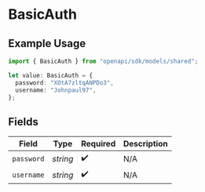 # BasicAuth

## Example Usage

```typescript
import { BasicAuth } from "openapi/sdk/models/shared";

let value: BasicAuth = {
  password: "XOtA7zltqANPDo3",
  username: "Johnpaul97",
};
```

## Fields

| Field              | Type               | Required           | Description        |
| ------------------ | ------------------ | ------------------ | ------------------ |
| `password`         | *string*           | :heavy_check_mark: | N/A                |
| `username`         | *string*           | :heavy_check_mark: | N/A                |